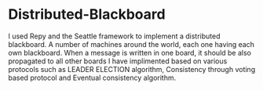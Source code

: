# Distributed-Blackboard 

I used Repy and the Seattle framework to implement a distributed blackboard.  A number of machines around the world, each one having each own blackboard.  When a message is written in one board, it should be also propagated to all other boards
 I have implimented based on various protocols such as LEADER ELECTION algorithm, Consistency through voting based protocol  and Eventual consistency algorithm. 
